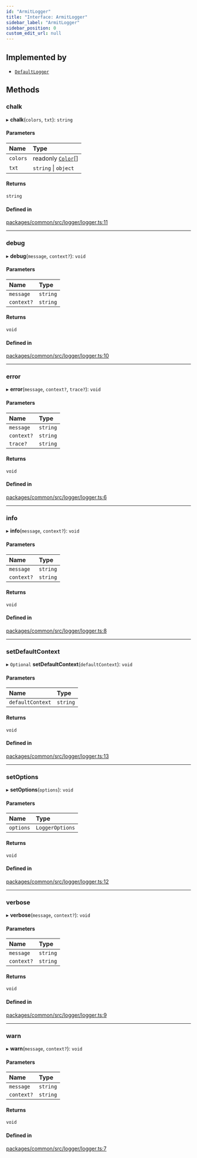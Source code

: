 ```yaml
---
id: "ArmitLogger"
title: "Interface: ArmitLogger"
sidebar_label: "ArmitLogger"
sidebar_position: 0
custom_edit_url: null
---
```


## Implemented by

- [`DefaultLogger`](../classes/DefaultLogger.md)

## Methods

### chalk

▸ **chalk**(`colors`, `txt`): `string`

#### Parameters

| Name     | Type                                      |
| :------- | :---------------------------------------- |
| `colors` | readonly [`Color`](../modules.md#color)[] |
| `txt`    | `string` \| `object`                      |

#### Returns

`string`

#### Defined in

[packages/common/src/logger/logger.ts:11](https://github.com/armitjs/armit/blob/d092d77/packages/common/src/logger/logger.ts#L11)

---

### debug

▸ **debug**(`message`, `context?`): `void`

#### Parameters

| Name       | Type     |
| :--------- | :------- |
| `message`  | `string` |
| `context?` | `string` |

#### Returns

`void`

#### Defined in

[packages/common/src/logger/logger.ts:10](https://github.com/armitjs/armit/blob/d092d77/packages/common/src/logger/logger.ts#L10)

---

### error

▸ **error**(`message`, `context?`, `trace?`): `void`

#### Parameters

| Name       | Type     |
| :--------- | :------- |
| `message`  | `string` |
| `context?` | `string` |
| `trace?`   | `string` |

#### Returns

`void`

#### Defined in

[packages/common/src/logger/logger.ts:6](https://github.com/armitjs/armit/blob/d092d77/packages/common/src/logger/logger.ts#L6)

---

### info

▸ **info**(`message`, `context?`): `void`

#### Parameters

| Name       | Type     |
| :--------- | :------- |
| `message`  | `string` |
| `context?` | `string` |

#### Returns

`void`

#### Defined in

[packages/common/src/logger/logger.ts:8](https://github.com/armitjs/armit/blob/d092d77/packages/common/src/logger/logger.ts#L8)

---

### setDefaultContext

▸ `Optional` **setDefaultContext**(`defaultContext`): `void`

#### Parameters

| Name             | Type     |
| :--------------- | :------- |
| `defaultContext` | `string` |

#### Returns

`void`

#### Defined in

[packages/common/src/logger/logger.ts:13](https://github.com/armitjs/armit/blob/d092d77/packages/common/src/logger/logger.ts#L13)

---

### setOptions

▸ **setOptions**(`options`): `void`

#### Parameters

| Name      | Type            |
| :-------- | :-------------- |
| `options` | `LoggerOptions` |

#### Returns

`void`

#### Defined in

[packages/common/src/logger/logger.ts:12](https://github.com/armitjs/armit/blob/d092d77/packages/common/src/logger/logger.ts#L12)

---

### verbose

▸ **verbose**(`message`, `context?`): `void`

#### Parameters

| Name       | Type     |
| :--------- | :------- |
| `message`  | `string` |
| `context?` | `string` |

#### Returns

`void`

#### Defined in

[packages/common/src/logger/logger.ts:9](https://github.com/armitjs/armit/blob/d092d77/packages/common/src/logger/logger.ts#L9)

---

### warn

▸ **warn**(`message`, `context?`): `void`

#### Parameters

| Name       | Type     |
| :--------- | :------- |
| `message`  | `string` |
| `context?` | `string` |

#### Returns

`void`

#### Defined in

[packages/common/src/logger/logger.ts:7](https://github.com/armitjs/armit/blob/d092d77/packages/common/src/logger/logger.ts#L7)
